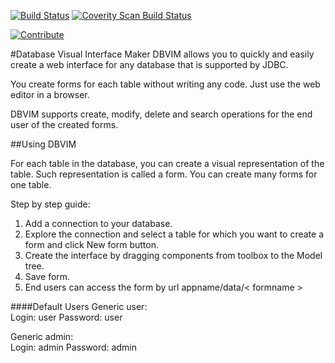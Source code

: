 [![Build Status](https://travis-ci.org/sinnlabs/dbvim.svg?branch=master)](https://travis-ci.org/sinnlabs/dbvim) [![Coverity Scan Build Status](https://scan.coverity.com/projects/6355/badge.svg)](https://scan.coverity.com/projects/sinnlabs-dbvim)

[![Contribute](https://rawgit.com/slemeur/4a900bb68300a2643679/raw/1ad2c6d784c92fc21886c765bc6315a1f2ee690c/codenvy-contribute.svg)](https://codenvy.com/f?id=9guh1zr7gc0kuprd) 


#Database Visual Interface Maker
DBVIM allows you to quickly and easily create a web interface for any database that is supported by JDBC.

You create forms for each table without writing any code. Just use the web editor in a browser.

DBVIM supports create, modify, delete and search operations for the end user of the created forms.


##Using DBVIM

For each table in the database, you can create a visual representation of the table. Such representation is called a form.
You can create many forms for one table.

Step by step guide:

1. Add a connection to your database.
2. Explore the connection and select a table for which you want to create a form and click New form button.
3. Create the interface by dragging components from toolbox to the Model tree.
4. Save form.
5. End users can access the form by url appname/data/< formname >

####Default Users
Generic user:<br/>
Login: user
Password: user

Generic admin:<br/>
Login: admin
Password: admin
